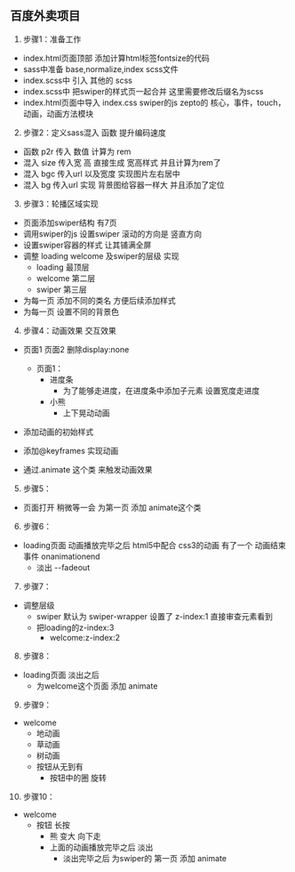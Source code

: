 ## 百度外卖项目
1. 步骤1：准备工作
  * index.html页面顶部 添加计算html标签fontsize的代码
  * sass中准备 base,normalize,index scss文件
  * index.scss中 引入 其他的 scss
  * index.scss中 把swiper的样式页一起合并 这里需要修改后缀名为scss
  * index.html页面中导入 index.css swiper的js zepto的 核心，事件，touch，动画，动画方法模块

2. 步骤2：定义sass混入 函数 提升编码速度
  * 函数 p2r 传入 数值 计算为 rem
  * 混入 size 传入宽 高 直接生成 宽高样式 并且计算为rem了
  * 混入 bgc  传入url 以及宽度 实现图片左右居中
  * 混入 bg   传入url 实现 背景图给容器一样大 并且添加了定位

3. 步骤3：轮播区域实现
  * 页面添加swiper结构 有7页
  * 调用swiper的js 设置swiper 滚动的方向是 竖直方向
  * 设置swiper容器的样式 让其铺满全屏
  * 调整 loading welcome 及swiper的层级 实现
      * loading 最顶层
      * welcome 第二层
      * swiper 第三层
  * 为每一页 添加不同的类名 方便后续添加样式
  * 为每一页 设置不同的背景色

4. 步骤4：动画效果 交互效果
  * 页面1 页面2 删除display:none
    * 页面1：
      * 进度条
          * 为了能够走进度，在进度条中添加子元素 设置宽度走进度
      * 小熊
          * 上下晃动动画  
    
  * 添加动画的初始样式
  * 添加@keyframes 实现动画
  * 通过.animate 这个类 来触发动画效果

5. 步骤5：
  * 页面打开 稍微等一会 为第一页 添加 animate这个类

6. 步骤6：
  * loading页面 动画播放完毕之后  html5中配合 css3的动画 有了一个 动画结束事件 onanimationend
    * 淡出  --fadeout

7. 步骤7：
  * 调整层级
    * swiper 默认为 swiper-wrapper 设置了 z-index:1 直接审查元素看到
    * 把loading的z-index:3
      * welcome:z-index:2

8. 步骤8：
  * loading页面 淡出之后
    * 为welcome这个页面 添加 animate

9. 步骤9：
  * welcome
    * 地动画
    * 草动画
    * 树动画
    * 按钮从无到有
      * 按钮中的圈 旋转

10. 步骤10：
  * welcome
    * 按钮 长按
      * 熊 变大 向下走
      * 上面的动画播放完毕之后 淡出
        * 淡出完毕之后 为swiper的 第一页 添加 animate
